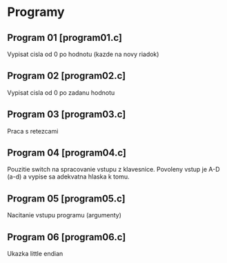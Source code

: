 # Programy

## Program 01 [program01.c]

Vypisat cisla od 0 po hodnotu (kazde na novy riadok)

## Program 02 [program02.c]

Vypisat cisla od 0 po zadanu hodnotu

## Program 03 [program03.c]

Praca s retezcami

## Program 04 [program04.c]

Pouzitie switch na spracovanie vstupu z klavesnice.
Povoleny vstup je A-D (a-d) a vypise sa adekvatna hlaska k tomu.

## Program 05 [program05.c]

Nacitanie vstupu programu (argumenty)

## Program 06 [program06.c]

Ukazka little endian
